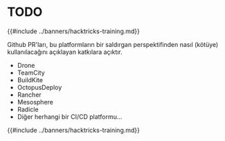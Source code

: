# TODO

{{#include ../banners/hacktricks-training.md}}

Github PR'ları, bu platformların bir saldırgan perspektifinden nasıl (kötüye) kullanılacağını açıklayan katkılara açıktır.

- Drone
- TeamCity
- BuildKite
- OctopusDeploy
- Rancher
- Mesosphere
- Radicle
- Diğer herhangi bir CI/CD platformu...

{{#include ../banners/hacktricks-training.md}}
